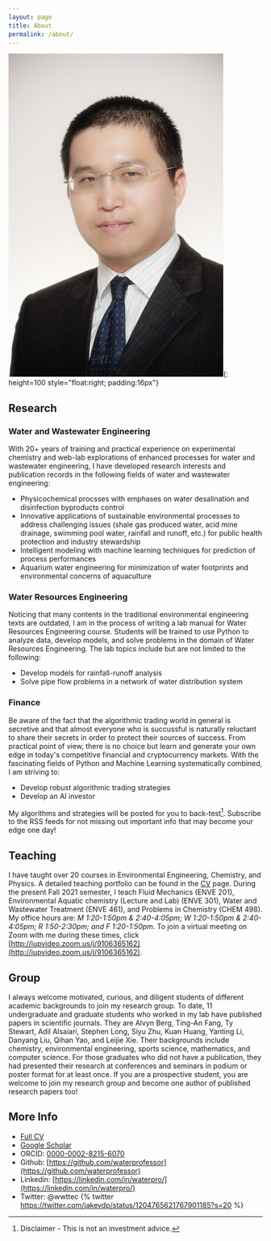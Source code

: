 ```yaml
---
layout: page
title: About
permalink: /about/
---
```

![Prof. Tang](/images/tang.jpg){: height=100 style="float:right; padding:16px"}
## Research
### Water and Wastewater Engineering
With 20+ years of training and practical experience on experimental chemistry and web-lab explorations of enhanced processes for water and wastewater engineering, I have developed research interests and publication records in the following fields of water and wastewater engineering: 

- Physicochemical procsses with emphases on water desalination and disinfection byproducts control
- Innovative applications of sustainable environmental processes to address challenging issues (shale gas produced water, acid mine drainage, swimming pool water, rainfall and runoff, etc.) for public health protection and industry stewardship
- Intelligent modeling with machine learning techniques for prediction of process performances
- Aquarium water engineering for minimization of water footprints and environmental concerns of aquaculture

### Water Resources Engineering
Noticing that many contents in the traditional environmental engineering texts are outdated, I am in the process of writing a lab manual for Water Resources Engineering course. Students will be trained to use Python to analyze data, develop models, and solve problems in the domain of Water Resources Engineering. The lab topics include but are not limited to the following: 

- Develop models for rainfall-runoff analysis
- Solve pipe flow problems in a network of water distribution system

### Finance

Be aware of the fact that the algorithmic trading world in general is secretive and that almost everyone who is succussful is naturally reluctant to share their secrets in order to protect their sources of success. From practical point of view, there is no choice but learn and generate your own edge in today's competitive financial and cryptocurrency markets. With the fascinating fields of Python and Machine Learning systematically combined, I am striving to:  

- Develop robust algorithmic trading strategies
- Develop an AI investor

My algorithms and strategies will be posted for you to back-test[^1]. Subscribe to the RSS feeds for not missing out important info that may become your edge one day!

## Teaching

I have taught over 20 courses in Environmental Engineering, Chemistry, and Physics. A detailed teaching portfolio can be found in the [CV](/web/cv/) page. During the present Fall 2021 semester, I teach Fluid Mechanics (ENVE 201), Environmental Aquatic chemistry (Lecture and Lab) (ENVE 301), Water and Wastewater Treatment (ENVE 461), and Problems in Chemistry (CHEM 498). My office hours are: *M 1:20-1:50pm & 2:40-4:05pm; W 1:20-1:50pm & 2:40-4:05pm; R 1:50-2:30pm; and F 1:20-1:50pm*. To join a virtual meeting on Zoom with me during these times, click [http://iupvideo.zoom.us/j/9106365162](http://iupvideo.zoom.us/j/9106365162). 

## Group

I always welcome motivated, curious, and diligent students of different academic backgrounds to join my research group. To date, 11 undergraduate and graduate students who worked in my lab have published papers in scientific journals. They are Alvyn Berg, Ting-An Fang, Ty Stewart, Adil Alsaiari, Stephen Long, Siyu Zhu, Kuan Huang, Yanting Li, Danyang Liu, Qihan Yao, and Leijie Xie. Their backgrounds include chemistry, environmental engineering, sports science, mathematics, and computer science. For those graduates who did not have a publication, they had presented their research at conferences and seminars in podium or poster format for at least once. If you are a prospective student, you are welcome to join my research group and become one author of published research papers too! 

## More Info
- [Full CV](/web/cv/)
- [Google Scholar](https://scholar.google.com/citations?user=K4iViX0AAAAJ&hl=en)
- ORCID: [0000-0002-8215-6070](https://orcid.org/0000-0002-8215-6070)
- Github: [https://github.com/waterprofessor](https://github.com/waterprofessor)
- Linkedin: [https://linkedin.com/in/waterpro/](https://linkedin.com/in/waterpro/)
- Twitter: @wwttec
{% twitter https://twitter.com/jakevdp/status/1204765621767901185?s=20 %}


[^1]: Disclaimer - This is not an investment advice. 